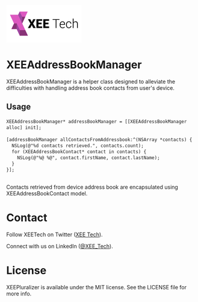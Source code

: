 <a href="https://xeetech.com">![Alt text](/images/xee_01.png)</a> 

XEEAddressBookManager
=====================
XEEAddressBookManager is a helper class designed to alleviate the difficulties with handling address book contacts from user's device.

Usage
------------

```objc
XEEAddressBookManager* addressBookManager = [[XEEAddressBookManager alloc] init];

[addressBookManager allContactsFromAddressbook:^(NSArray *contacts) {
  NSLog(@"%d contacts retrieved.", contacts.count);
  for (XEEAddressBookContact* contact in contacts) {
    NSLog(@"%@ %@", contact.firstName, contact.lastName);
  }
}];
    
```

Contacts retrieved from device address book are encapsulated using XEEAddressBookContact model.


Contact
================

Follow XEETech on Twitter (<a href="https://twitter.com/XEE_Tech">XEE Tech</a>).

Connect with us on LinkedIn (<a href="http://www.linkedin.com/company/xee-tech">@XEE_Tech</a>).


License
================
XEEPluralizer is available under the MIT license. See the LICENSE file for more info.

